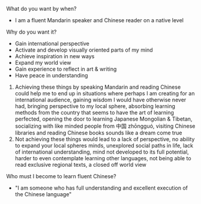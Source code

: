 What do you want by when?
- I am a fluent Mandarin speaker and Chinese reader on a native level

Why do you want it?
- Gain international perspective
- Activate and develop visually oriented parts of my mind
- Achieve inspiration in new ways
- Expand my world view
- Gain experience to reflect in art & writing
- Have peace in understanding
1. Achieving these things by speaking Mandarin and reading Chinese could help me to end up in situations where perhaps I am creating for an international audience, gaining wisdom I would have otherwise never had, bringing perspective to my local sphere, absorbing learning methods from the country that seems to have the art of learning perfected, opening the door to learning Japanese Mongolian & Tibetan, socializing with like minded people from 中国 zhōngguó, visiting Chinese libraries and reading Chinese books sounds like a dream come true
2. Not achieving these things would lead to a lack of perspective, no ability to expand your local spheres minds, unexplored social paths in life, lack of international understanding, mind not developed to its full potential, harder to even contemplate learning other languages, not being able to read exclusive regional texts, a closed off world view

Who must I become to learn fluent Chinese?
- "I am someone who has full understanding and excellent execution of the Chinese language"

